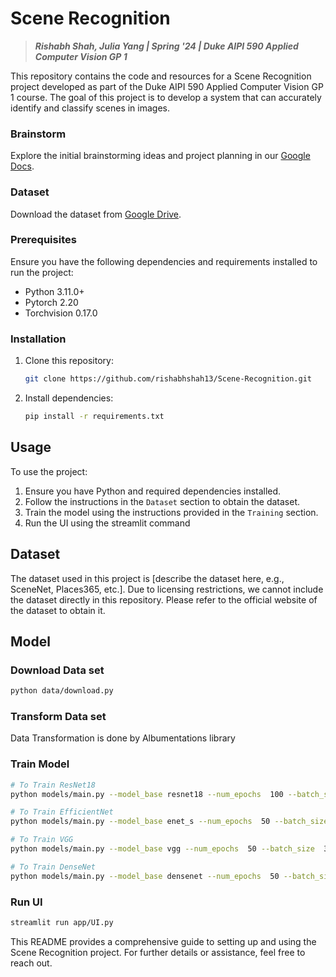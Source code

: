 # Scene Recognition

> _**Rishabh Shah, Julia Yang | Spring '24 | Duke AIPI 590 Applied Computer Vision GP 1**_

This repository contains the code and resources for a Scene Recognition project developed as part of the Duke AIPI 590 Applied Computer Vision GP 1 course. The goal of this project is to develop a system that can accurately identify and classify scenes in images.

### Brainstorm
Explore the initial brainstorming ideas and project planning in our [Google Docs](https://docs.google.com/document/d/12n1ngQg6Nj7vv5hHjfODlDoo-6Alx9YLy7klJtDVxzg/edit).

### Dataset
Download the dataset from [Google Drive](https://drive.google.com/file/d/112pPeJoWmyWjEvpB-AoDWpGp7UGS3QQf/view?usp=sharing).

### Prerequisites

Ensure you have the following dependencies and requirements installed to run the project:

- Python 3.11.0+
- Pytorch 2.20
- Torchvision 0.17.0

### Installation

1. Clone this repository:
    ```bash
    git clone https://github.com/rishabhshah13/Scene-Recognition.git
    ```

2. Install dependencies:
    ```bash
    pip install -r requirements.txt
    ```

## Usage

To use the project:

1. Ensure you have Python and required dependencies installed.
2. Follow the instructions in the `Dataset` section to obtain the dataset.
3. Train the model using the instructions provided in the `Training` section.
4. Run the UI using the streamlit command

## Dataset

The dataset used in this project is [describe the dataset here, e.g., SceneNet, Places365, etc.]. Due to licensing restrictions, we cannot include the dataset directly in this repository. Please refer to the official website of the dataset to obtain it.

## Model


### Download Data set
```bash
python data/download.py
```

### Transform Data set

Data Transformation is done by Albumentations library

### Train Model
```bash
# To Train ResNet18
python models/main.py --model_base resnet18 --num_epochs  100 --batch_size  32 --learning_rate  0.001 --random_seed  42 --use_split --save_checkpoints 1,3 --use_albumentations True --opt adam

# To Train EfficientNet
python models/main.py --model_base enet_s --num_epochs  50 --batch_size  32 --learning_rate  0.001 --random_seed  42 --use_split --save_checkpoints  1,2,3 --use_albumentations True --opt adam

# To Train VGG
python models/main.py --model_base vgg --num_epochs  50 --batch_size  32 --learning_rate  0.001 --random_seed  42 --use_split --save_checkpoints  1,2,3 --use_albumentations False --opt adam

# To Train DenseNet
python models/main.py --model_base densenet --num_epochs  50 --batch_size  32 --learning_rate  0.001 --random_seed  42 --use_split --save_checkpoints 1,3 --use_albumentations True --opt sgd
```

### Run UI
```bash
streamlit run app/UI.py
```

This README provides a comprehensive guide to setting up and using the Scene Recognition project. For further details or assistance, feel free to reach out.

